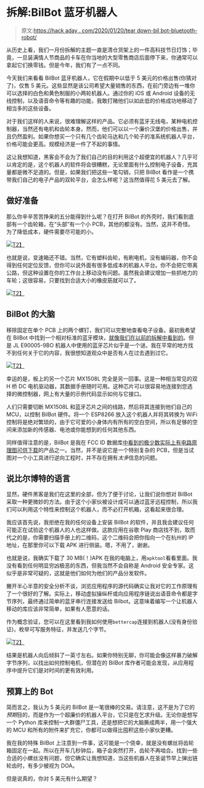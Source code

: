 # 拆解:BilBot 蓝牙机器人

> 原文:[https://hack aday . com/2020/01/20/tear down-bil bot-bluetooth-robot/](https://hackaday.com/2020/01/20/teardown-bilbot-bluetooth-robot/)

从历史上看，我们一月份拆解的主题一直是清仓货架上的一件高科技节日灯饰；毕竟，一旦装满情人节商品的卡车在你当地的大型零售商店后面停下来，你通常可以拿起它们换零钱。但是今年，我们有了一点不同。

今天我们来看看 BilBot 蓝牙机器人，它在假期中以低于 5 美元的价格出售(你猜对了)，仅售 5 美元。这些显然是该公司希望大量销售的东西，在前门旁边有一堆你可以选择的白色和黄色制服的小两轮机器人。通过你的 iOS 或 Android 设备的无线控制，以及语音命令等有趣的功能，我敢打赌他们以如此低的价格成功地移动了相当多的这些设备。

对于我们这样的人来说，很难理解这样的产品。它必须有蓝牙无线电，某种电机控制器，当然还有电机和齿轮本身。然而，他们可以以一个廉价汉堡的价格出售，并且仍然盈利。如果你想买一个只有几个齿轮马达和几个轮子的准系统机器人平台，价格可能会更高。规模经济是一件了不起的事情。

这让我想知道，黑客会不会为了我们自己的目的利用这个超便宜的机器人？几乎可以肯定的是，这个机器人的软件将会很糟糕，无论里面有什么控制电子设备，充其量都是微不足道的。但是，如果我们把这些一笔勾销，只把 BilBot 看作是一个携带我们自己的电子产品的双轮平台，会怎么样呢？这当然值得花 5 美元去了解。

## 做好准备

那么你辛辛苦苦挣来的五分能得到什么呢？在打开 BilBot 的外壳时，我们看到底部有一个齿轮箱，在“头部”有一个小 PCB，其他的都没有。当然，这并不奇怪。为了降低成本，硬件需要尽可能的小。

[![](../Images/6ad0a762b8086a98c472e797f3629578.png)T2】](https://hackaday.com/wp-content/uploads/2020/01/bilbot_open.jpg)

也就是说，变速箱还不错。当然，它有塑料齿轮，有刷电机，没有编码器，你不会得到任何定位反馈，但你可以说外面有很多低成本的机器人平台。你不会把它带离公路，但这种设置在你的工作台上移动没有问题。虽然我会建议增加一些抓地力的车轮；这很容易，只要找到合适大小的橡皮筋就可以了。

[![](../Images/0e0a3fe4d9f244ee2daecf19fa53340e.png)T2】](https://hackaday.com/wp-content/uploads/2020/01/bilbot_gearbox.jpg)

## BilBot 的大脑

移除固定在单个 PCB 上的两个螺钉，我们可以完整地查看电子设备。最初我希望在 BilBot 中找到一个相对标准的蓝牙模块，[就像我们在以前的拆解中看到的](https://hackaday.com/2019/02/27/teardown-applights-personalized-projection/)。但是 JL E90005-9BO 机器人中使用的蓝牙芯片似乎是一个谜。我在平常的地方找不到任何关于它的内容，我很想知道观众中是否有人在过去遇到过它。

[![](../Images/52e49b990df524cd8f6b2fd5d5d6a13f.png)T2】](https://hackaday.com/wp-content/uploads/2020/01/bilbot_pcb.jpg)

幸运的是，板上的另一个芯片 MX1508L 完全是另一回事。这是一种相当常见的双 H 桥 DC 电机驱动器，其数据手册随时可用。这种芯片可以很容易地连接到您选择的微控制器，网上有大量的示例代码显示如何与它接口。

人们只需要切断 MX1508L 和蓝牙芯片之间的线路，然后将其连接到他们自己的 MCU，以控制 BilBot 硬件。将一个 ESP8266 放入这个机器人并将其转换为 WiFi 控制将是绝对繁琐的，由于它可爱的小身体内有所有的空白空间，所以有足够的空间来添加新的传感器、电池或你能想到的任何其他东西。

同样值得注意的是，BilBot 是我在 FCC ID 数据库[中看到的极少数实际上有电路原理图可供下载](https://fccid.io/2ADM5-ET-0052)的产品之一。当然，并不是说它是一个特别复杂的 PCB，但是当试图对一个小工具进行逆向工程时，并不存在拥有*太多*信息的问题。

## 说比尔博特的语言

显然，硬件黑客是我们在这里的全部，但为了便于讨论，让我们说你想对 BilBot 采取一种更微妙的方法。由于这个小家伙被设计成可以通过蓝牙远程控制，所以我们可以利用这个特性来控制这个机器人，而不必打开机箱，这看起来很合理。

我应该首先说，我拒绝在我的任何设备上安装 BilBot 的软件，并且我会建议任何可能正在试验这个机器人的人也这样做。这款应用在谷歌 Play 商店找不到，取而代之的是，你需要扫描手册上的二维码，这个二维码会把你指向一个在杭州的 IP 地址，在那里你可以下载 APK 进行侧装。嗯，不用了，谢谢。

也就是说，我确实下载了 30 MB(！)APK 在我的电脑上，用`apktool`看看里面。我没有看到任何明显穷凶极恶的东西，但我当然不会自称是 Android 安全专家。这似乎是非常可疑的，这就是他们如何为他们的产品分发软件。

撇开半心半意的安全分析不谈，浏览应用程序的源代码确实让我对它的工作原理有了一个很好的了解。实际上，移动虚拟操纵杆或向应用程序链说出语音命令都是字节序列，最终通过简单的蓝牙串行连接发送给 Bilbot。这意味着编写一个让机器人移动的库应该非常简单，如果有人愿意的话。

作为概念验证，您可以在这里看到我如何使用`bettercap`连接到机器人(没有身份验证)，枚举可写服务特征，并发送几个字节。

[![](../Images/650fc4cc5d3fdee2bf230cb9ebf2287d.png)T2】](https://hackaday.com/wp-content/uploads/2020/01/bilbot_bettercap.png)

结果是机器人向后倾斜了一英寸左右。如果你特别无聊，你可能会像这样暴力破解字节序列，以找出如何控制电机，但潜在的 BilBot 库作者可能会发现，从应用程序中提升它们是对时间的更有效利用。

## 预算上的 Bot

简而言之，我认为 5 美元的 BilBot 是一笔很棒的交易。请注意，这不是为了它的*预期*目的，而是作为一个超廉价的机器人平台，它只是在乞求升级。无论你是想写一个 Python 库来控制一大群僵尸工具，还是想把它的大脑撕成两半，用一个强大的 MCU 和所有的附件来扩充它，你都可以做得比囤积这些小家伙更糟。

我在我的特殊 BilBot 上注意到一件事，这可能是一个侥幸，就是没有螺丝将齿轮箱固定在一起。所以在开车几秒钟后，箱子会突然打开，齿轮不再啮合。找到一些合适的小螺丝没有问题，但它确实让我想知道，当这些机器人在圣诞节早上弹出链轮齿时，有多少被视为 DOA。

但是说真的，你对 5 美元有什么期望？